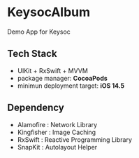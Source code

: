 # **KeysocAlbum**

Demo App for Keysoc

## Tech Stack

- UIKit + RxSwift + MVVM
- package manager: **CocoaPods**
- minimun deployment target: **iOS 14.5**

## Dependency

- Alamofire : Network Library
- Kingfisher : Image Caching
- RxSwift : Reactive Programming Library
- SnapKit : Autolayout Helper
